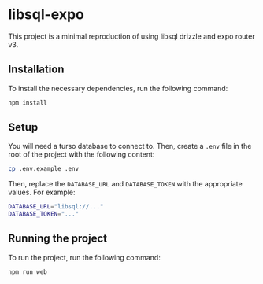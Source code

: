 # libsql-expo

This project is a minimal reproduction of using libsql drizzle and expo router v3.

## Installation

To install the necessary dependencies, run the following command:

```bash
npm install
```

## Setup

You will need a turso database to connect to. Then, create a `.env` file in the root of the project with the following content:

```bash
cp .env.example .env
```

Then, replace the `DATABASE_URL` and `DATABASE_TOKEN` with the appropriate values. For example:

```bash
DATABASE_URL="libsql://..."
DATABASE_TOKEN="..."
```

## Running the project

To run the project, run the following command:

```bash
npm run web
```
